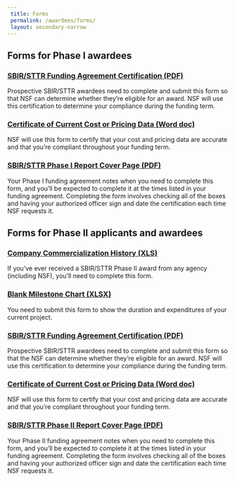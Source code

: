 ```yaml
---
 title: Forms
 permalink: /awardees/forms/
 layout: secondary-narrow
---
```


## Forms for Phase I awardees

### [SBIR/STTR Funding Agreement Certification (PDF)](/files/SBIR_STTR_Funding_Agreement.pdf)
Prospective SBIR/STTR awardees need to complete and submit this form so that NSF can determine whether they’re eligible for an award. NSF will use this certification to determine your compliance during the funding term.

### [Certificate of Current Cost or Pricing Data (Word doc)](/files/Certificate_of_Current_Cost.docx)
NSF will use this form to certify that your cost and pricing data are accurate and that you’re compliant throughout your funding term.

### [SBIR/STTR Phase I Report Cover Page (PDF) ](/files/SBIR-STTR_Revised_Report_Cover.pdf)
Your Phase I funding agreement notes when you need to complete this form, and you’ll be expected to complete it at the times listed in your funding agreement. Completing the form involves checking all of the boxes and having your authorized officer sign and date the certification each time NSF requests it.

## Forms for Phase II applicants and awardees

### [Company Commercialization History (XLS)](/files/CommercialHistoryTemplate.xls)
If you’ve ever received a SBIR/STTR Phase II award from any agency (including NSF), you’ll need to complete this form.

### [Blank Milestone Chart (XLSX)](/files/Blank_Milestone_Chart.xlsx)
You need to submit this form to show the duration and expenditures of your current project.

### [SBIR/STTR Funding Agreement Certification (PDF)](/files/SBIR_STTR_Funding_Agreement.pdf)
Prospective SBIR/STTR awardees need to complete and submit this form so that the NSF can determine whether they’re eligible for an award. NSF will use this certification to determine your compliance during the funding term.

### [Certificate of Current Cost or Pricing Data (Word doc)](/files/Certificate_of_Current_Cost.docx)
NSF will use this form to certify that your cost and pricing data are accurate and that you’re compliant throughout your funding term.

### [SBIR/STTR Phase II Report Cover Page (PDF) ](/files/SBIR-STTR_Revised_Report_Cover.pdf)
Your Phase II funding agreement notes when you need to complete this form, and you’ll be expected to complete it at the times listed in your funding agreement. Completing the form involves checking all of the boxes and having your authorized officer sign and date the certification each time NSF requests it.

